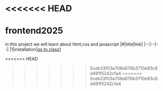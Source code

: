 <<<<<<< HEAD
=======
# frontend2025
 in this project we will learn about html,css and javascript
 |#|title|link|
|--|--|--|
|1|installation|[go to class1](./classes/class1.md)

<<<<<<< HEAD
>>>>>>> 5ceb33f03a706e676b3710e93c8d491f5242cfa4
=======
>>>>>>> 5ceb33f03a706e676b3710e93c8d491f5242cfa4
